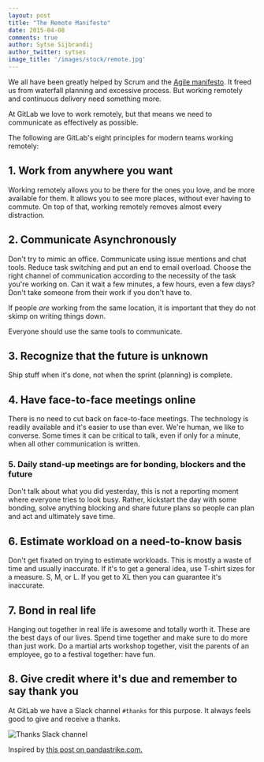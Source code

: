 ```yaml
---
layout: post
title: "The Remote Manifesto"
date: 2015-04-08
comments: true
author: Sytse Sijbrandij
author_twitter: sytses
image_title: '/images/stock/remote.jpg'
---
```


We all have been greatly helped by Scrum and the [Agile manifesto](http://agilemanifesto.org/).
It freed us from waterfall planning and excessive process.
But working remotely and continuous delivery need something more.

<!-- more -->

At GitLab we love to work remotely, but that means we need to communicate as
effectively as possible.

The following are GitLab's eight principles for modern teams working remotely:

## 1. Work from anywhere you want

Working remotely allows you to be there for the ones you love, and be more
available for them. It allows you to see more places, without ever having
to commute. On top of that, working remotely removes almost every distraction.

## 2. Communicate Asynchronously

Don't try to mimic an office. Communicate using issue mentions and chat tools.
Reduce task switching and put an end to email overload. Choose the right channel
of communication according to the necessity of the task you're working on. Can
it wait a few minutes, a few hours, even a few days? Don't take someone from
their work if you don't have to.

If people _are_ working from the same location, it is important that they do
not skimp on writing things down.

Everyone should use the same tools to communicate.

## 3. Recognize that the future is unknown

Ship stuff when it's done, not when the sprint (planning) is complete.

## 4. Have face-to-face meetings online

There is no need to cut back on face-to-face meetings. The technology is readily
available and it's easier to use than ever. We're human, we like to converse.
Some times it can be critical to talk, even if only for a minute, when all
other communication is written.

### 5. Daily stand-up meetings are for bonding, blockers and the future

Don't talk about what you did yesterday,
this is not a reporting moment where everyone tries to look busy.
Rather, kickstart the day with some bonding,
solve anything blocking and share future plans so people can plan and act
and ultimately save time.

## 6. Estimate workload on a need-to-know basis

Don't get fixated on trying to estimate workloads. This is mostly a waste of
time and usually inaccurate. If it's to get a general idea, use T-shirt sizes
for a measure. S, M, or L. If you get to XL then you can guarantee it's
inaccurate.

## 7. Bond in real life

Hanging out together in real life is awesome and totally worth it. These are the
best days of our lives. Spend time together and make sure to do more than just
work. Do a martial arts workshop together, visit the parents of an employee,
go to a festival together: have fun.

## 8. Give credit where it's due and remember to say thank you

At GitLab we have a Slack channel `#thanks` for this purpose.
It always feels good to give and receive a thanks.

![Thanks Slack channel](/images/thanks.png)

Inspired by [this post on pandastrike.com.](https://www.pandastrike.com/posts/20150304-agile)
